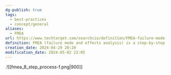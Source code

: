 ```yaml
---
dg-publish: true
tags:
  - best-practices
  - concept/general
aliases:
  - FMEA
url: https://www.techtarget.com/searchcio/definition/FMEA-failure-mode-and-effective-analysis
definition: FMEA (failure mode and effects analysis) is a step-by-step approach for collecting knowledge about possible points of failure in a design, manufacturing process, product or service.
creation_date: 2024-04-29 20:20
modification_date: 2024-05-02 22:05
---
```

.![[fmea_8_step_process-f.png|900]]
